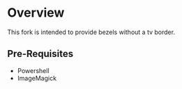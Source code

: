 # Overview

This fork is intended to provide bezels without a tv border.

## Pre-Requisites

- Powershell
- ImageMagick
